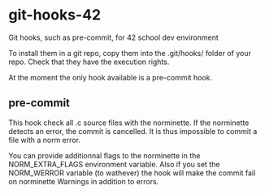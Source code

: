 git-hooks-42
============

Git hooks, such as pre-commit, for 42 school dev environment

To install them in a git repo, copy them into the .git/hooks/ folder of your repo. Check that they have the execution rights.

At the moment the only hook available is a pre-commit hook.

## pre-commit

This hook check all .c source files with the norminette. If the norminette detects an error, the commit is cancelled.
It is thus impossible to commit a file with a norm error.

You can provide additionnal flags to the norminette in the NORM_EXTRA_FLAGS environment variable. Also if you set the NORM_WERROR variable (to wathever)
the hook will make the commit fail on norminette Warnings in addition to errors.

